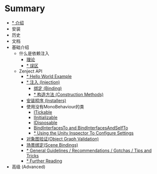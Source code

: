 # Summary

* [* 介绍](Introduction.md)
* 安装
* 历史
* 文档
* 基础介绍
    * 什么是依赖注入
        * [理论](Content/theory.md)
        * [* 误区](.md)
    * Zenject API
        * [* Hello World Example](.md)
        * [* 注入 (Injection)](.md)
            * [绑定 (Binding)](Content/binding.md)
            * [* 构造方法 (Construction Methods)](.md)
        * [安装程序 (Installers)](Content/installers.md)
        * 使用没有MonoBehaviour的类
            * [ITickable](Content/itickable.md)
            * [IInitializable](Content/IInitializable.md)
            * [IDisposable](Content/IDisposable.md)
            * [BindInterfacesTo and BindInterfacesAndSelfTo](Content/BindInterfacesTo-and-BindInterfacesAndSelfTo.md)
            * [* Using the Unity Inspector To Configure Settings](.md)
        * [对象图验证(Object Graph Validation)](Content/object-graph-validation.md)
        * [场景绑定(Scene Bindings)](Content/scene-bindings.md)
        * [* General Guidelines / Recommendations / Gotchas / Tips and Tricks](.md)
        * [* Further Reading](.md)
* 高级 (Advanced)

